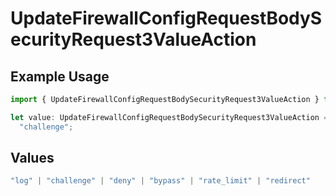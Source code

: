 # UpdateFirewallConfigRequestBodySecurityRequest3ValueAction

## Example Usage

```typescript
import { UpdateFirewallConfigRequestBodySecurityRequest3ValueAction } from "@vercel/sdk/models/updatefirewallconfigop.js";

let value: UpdateFirewallConfigRequestBodySecurityRequest3ValueAction =
  "challenge";
```

## Values

```typescript
"log" | "challenge" | "deny" | "bypass" | "rate_limit" | "redirect"
```